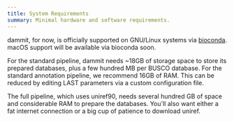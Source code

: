 ```yaml
---
title: System Requirements
summary: Minimal hardware and software requirements.
---
```


dammit, for now, is officially supported on GNU/Linux systems via
[bioconda](https://bioconda.github.io/index.html). macOS support will be
available via bioconda soon.

For the standard pipeline, dammit needs ~18GB of storage space to store its
prepared databases, plus a few hundred MB per BUSCO database. For the
standard annotation pipeline, we recommend 16GB of RAM. This can be
reduced by editing LAST parameters via a custom configuration file.

The full pipeline, which uses uniref90, needs several hundred GB of
space and considerable RAM to prepare the databases. You'll also want
either a fat internet connection or a big cup of patience to download
uniref.

